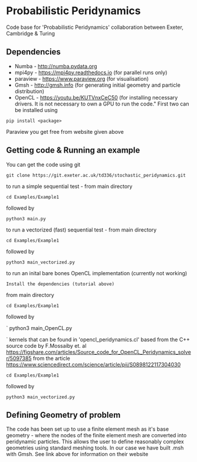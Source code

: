 # Probabilistic Peridynamics

Code base for 'Probabilistic Peridynamics' collaboration between Exeter, Cambridge &amp; Turing

## Dependencies

*  Numba - http://numba.pydata.org
*  mpi4py - https://mpi4py.readthedocs.io (for parallel runs only)
*  paraview - https://www.paraview.org (for visualisation)
*  Gmsh - http://gmsh.info (for generating initial geometry and particle distribution)
*  OpenCL - https://youtu.be/KUTVnxCeC50 (for installing necessary drivers. It is not necessary to own a GPU to run the code."
First two can be installed using 

`pip install <package>`

Paraview you get free from website given above

## Getting code & Running an example

You can get the code using git

`git clone https://git.exeter.ac.uk/td336/stochastic_peridynamics.git`

to run a simple sequential test - from main directory

`
cd Examples/Example1
`

followed by

`
python3 main.py
`

to run a vectorized (fast) sequential test - from main directory

`
cd Examples/Example1
`

followed by

`
python3 main_vectorized.py
`

to run an inital bare bones OpenCL implementation (currently not working)

`
Install the dependencies (tutorial above)
`

from main directory

`
cd Examples/Example1
`

followed by

`
python3 main_OpenCL.py

`
kernels that can be found in 'opencl_peridynamics.cl'
based from the C++ source code by F.Mossaiby et. al
https://figshare.com/articles/Source_code_for_OpenCL_Peridynamics_solver/5097385
from the article
https://www.sciencedirect.com/science/article/pii/S0898122117304030

`
cd Examples/Example1
`

followed by

`
python3 main_vectorized.py
`

## Defining Geometry of problem

The code has been set up to use a finite element mesh as it's base geometry - where the nodes of the finite element mesh are converted into peridynamic particles. This allows the user to define reasonably complex geometries using standard meshing tools. In our case we have built .msh with Gmsh. See link above for information on their website
